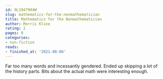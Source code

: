```yaml
---
id: OL1947904W
slug: mathematics-for-the-nonmathematician
title: Mathematics for the Nonmathematician
author: Morris Kline
rating: 2
pages: 0
categories:
- non-fiction
reads:
- finished_at: '2021-08-06'
---
```

Far too many words and incessantly gendered. Ended up skipping a lot of the history parts. Bits about the actual math were interesting enough.
